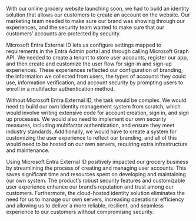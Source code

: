 With our online grocery website launching soon, we had to build an identity solution that allows our customers to create an account on the website. Our marketing team needed to make sure our brand was showing through our experiences, and the security team wanted to make sure that our customers’ accounts are protected by security.

Microsoft Entra External ID lets us configure settings mapped to requirements in the Entra Admin portal and through calling Microsoft Graph API. We needed to create a tenant to store user accounts, register our app, and then create and customize the user flow for sign-in and sign-up experiences. These experiences reflected our configuration of branding, the information we collected from users, the types of accounts they could use, information verification, and account security by prompting users to enroll in a multifactor authentication method.

Without Microsoft Entra External ID, the task would be complex. We would need to build our own identity management system from scratch, which would involve writing extensive code for account creation, sign in, and sign up processes. We would also need to implement our own security measures, including multifactor authentication, and ensure they meet industry standards. Additionally, we would have to create a system for customizing the user experience to reflect our branding, and all of this would need to be hosted on our own servers, requiring extra infrastructure and maintenance.

Using Microsoft Entra External ID positively impacted our grocery business by streamlining the process of creating and managing user accounts. This saves significant time and resources spent on developing and maintaining our own system. The product’s robust security features and customizable user experience enhance our brand’s reputation and trust among our customers. Furthermore, the cloud-hosted identity solution eliminates the need for us to manage our own servers, increasing operational efficiency and allowing us to deliver a more reliable, resilient, and seamless experience to our customers without compromising security.
